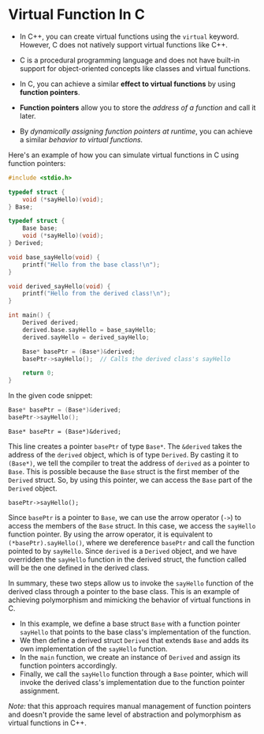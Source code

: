 # Virtual Function In C

* In C++, you can create virtual functions using the `virtual` keyword. However, C does not natively support virtual functions like C++.
* C is a procedural programming language and does not have built-in support for object-oriented concepts like classes and virtual functions.

* In C, you can achieve a similar **effect to virtual functions** by using **function pointers**.
* **Function pointers** allow you to store the *address of a function* and call it later.
* By *dynamically assigning function pointers at runtime*, you can achieve a similar *behavior to virtual functions.*

Here's an example of how you can simulate virtual functions in C using function pointers:

```c
#include <stdio.h>

typedef struct {
    void (*sayHello)(void);
} Base;

typedef struct {
    Base base;
    void (*sayHello)(void);
} Derived;

void base_sayHello(void) {
    printf("Hello from the base class!\n");
}

void derived_sayHello(void) {
    printf("Hello from the derived class!\n");
}

int main() {
    Derived derived;
    derived.base.sayHello = base_sayHello;
    derived.sayHello = derived_sayHello;

    Base* basePtr = (Base*)&derived;
    basePtr->sayHello();  // Calls the derived class's sayHello

    return 0;
}
```

In the given code snippet:

```c
Base* basePtr = (Base*)&derived;
basePtr->sayHello();
```

`Base* basePtr = (Base*)&derived;`

This line creates a pointer `basePtr` of type `Base*`. The `&derived` takes the address of the `derived` object, which is of type `Derived`. By casting it to `(Base*)`, we tell the compiler to treat the address of `derived` as a pointer to `Base`. This is possible because the `Base` struct is the first member of the `Derived` struct. So, by using this pointer, we can access the `Base` part of the `Derived` object.

`basePtr->sayHello();`

Since `basePtr` is a pointer to `Base`, we can use the arrow operator (`->`) to access the members of the `Base` struct. In this case, we access the `sayHello` function pointer. By using the arrow operator, it is equivalent to `(*basePtr).sayHello()`, where we dereference `basePtr` and call the function pointed to by `sayHello`. Since `derived` is a `Derived` object, and we have overridden the `sayHello` function in the derived struct, the function called will be the one defined in the derived class.

In summary, these two steps allow us to invoke the `sayHello` function of the derived class through a pointer to the base class. This is an example of achieving polymorphism and mimicking the behavior of virtual functions in C.

* In this example, we define a base struct `Base` with a function pointer `sayHello` that points to the base class's implementation of the function.
* We then define a derived struct `Derived` that extends `Base` and adds its own implementation of the `sayHello` function.
* In the `main` function, we create an instance of `Derived` and assign its function pointers accordingly.
* Finally, we call the `sayHello` function through a `Base` pointer, which will invoke the derived class's implementation due to the function pointer assignment.

*Note:* that this approach requires manual management of function pointers and doesn't provide the same level of abstraction and polymorphism as virtual functions in C++.
